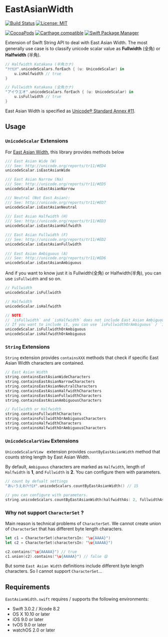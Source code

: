 # EastAsianWidth


[![Build Status](https://travis-ci.org/ukitaka/EastAsianWidth.swift.svg?branch=master)](https://travis-ci.org/ukitaka/EastAsianWidth.swift)
[![License: MIT](https://img.shields.io/badge/License-MIT-yellow.svg)](https://opensource.org/licenses/MIT)

[![CocoaPods](https://img.shields.io/cocoapods/v/EastAsianWidth.svg)]()
[![Carthage compatible](https://img.shields.io/badge/Carthage-compatible-4BC51D.svg?style=flat)](https://github.com/Carthage/Carthage)
[![Swift Package Manager](https://img.shields.io/badge/Swift%20Package%20Manager-compatible-brightgreen.svg)](https://github.com/apple/swift-package-manager) 




Extension of Swift String API to deal with East Asian Width.
The most generally use case is to classify unicode scalar value as **Fullwidth** (全角) or **Halfwidth** (半角).

```swift
// Halfwidth Katakana (半角カナ)
"ｱｲｳｴｵ".unicodeScalars.forEach { (u: UnicodeScalar) in
    u.isHalfwidth // true
}

// Fullwidth Katakana (全角カナ)
"アイウエオ".unicodeScalars.forEach { (u: UnicodeScalar) in
    u.isFullwidth // true
}
```

East Asian Width is specified as [Unicode® Standard Annex #11](http://www.unicode.org/unicode/reports/tr11/).

## Usage

### `UnicodeScalar` Extensions

For [East Asian Width](http://www.unicode.org/reports/tr11/), this library provides methods below

```swift
/// East Asian Wide (W)
/// See: http://unicode.org/reports/tr11/#ED4
unicodeScalar.isEastAsianWide

/// East Asian Narrow (Na)
/// See: http://unicode.org/reports/tr11/#ED5
unicodeScalar.isEastAsianNarrow

/// Neutral (Not East Asian):
/// See: http://unicode.org/reports/tr11/#ED7
unicodeScalar.isEastAsianNeutral
        
/// East Asian Halfwidth (H)
/// See: http://unicode.org/reports/tr11/#ED3
unicodeScalar.isEastAsianHalfwidth

/// East Asian Fullwidth (F)
/// See: http://unicode.org/reports/tr11/#ED2
unicodeScalar.isEastAsianFullwidth
        
/// East Asian Ambiguous (A)
/// See: http://unicode.org/reports/tr11/#ED6
unicodeScalar.isEastAsianAmbiguous
```

And if you want to know just it is Fullwidth(全角) or Halfwidth(半角), 
you can use `isFullwidth`  and so on.

```swift
// Fullwidth
unicodeScalar.isFullwidth

// Halfwidth
unicodeScalar.isHalfwidth

// NOTE:
// `isFullwidth` and `isHalfwidth` does not include East Asian Ambiguous.
// If you want to include it, you can use `isFullwidthOrAmbiguous` / `isHalfwidthOrAmbiguous` instead.
unicodeScalar.isFullwidthOrAmbiguous
unicodeScalar.isHalfwidthOrAmbiguous
```

### `String` Extensions

`String` extension provides `containsXXX` methods that check if specific East Asian Width characters are contained.

```swift
// East Asian Width
string.containsEastAsianWideCharacters
string.containsEastAsianNarrowCharacters
string.containsEastAsianNeutralCharacters
string.containsEastAsianHalfwidthCharacters
string.containsEastAsianFullwidthCharacters
string.containsEastAsianAmbiguousCharacters

// Fullwidth or Halfwidth
string.containsFullwidthCharacters
string.containsFullwidthOrAmbiguousCharacters
string.containsHalfwidthCharacters
string.containsHalfwidthOrAmbiguousCharacters
```

### `UnicodeScalarView` Extensions

`UnicodeScalarView ` extension provides `countByEastAsianWidth` method that counts string length by  East Asian Width.

By default, `Ambiguous` characters are marked as `Halfwidth`,  length of `Halfwidth`  is **1**,  and `Fullwidth` is **2**.
You can configure them with parameters.

```swift
// count by defualt settings
"あいうえおｱｲｳｴｵ".unicodeScalars.countByEastAsianWidth() // 15

// you can configure with parameters.
string.unicodeScalars.countByEastAsianWidth(halfwidthAs: 2, fullwidthAs: 4, markEastAsianAmbiguousAsFullwidth: false)
```

### Why not support `CharacterSet` ?

Main reason is technical problems of `CharacterSet`.
We cannot create union of `CharacterSet` that has different byte length characters. 

```swift
let c1 = CharacterSet(charactersIn: "\u{AAAA}")
let c2 = CharacterSet(charactersIn: "\u{AAAAA}")

c2.contains("\u{AAAAA}") // true
c1.union(c2).contains("\u{AAAAA}") // false 😫
```

But some `East Asian Width` definitions include different byte length characters. 
So I cannot support `CharacterSet`…

## Requirements

`EastAsianWidth.swift` requires / supports the following environments:

+ Swift 3.0.2 / Xcode 8.2
+ OS X 10.10 or later
+ iOS 9.0 or later
+ tvOS 9.0 or later
+ watchOS 2.0 or later


